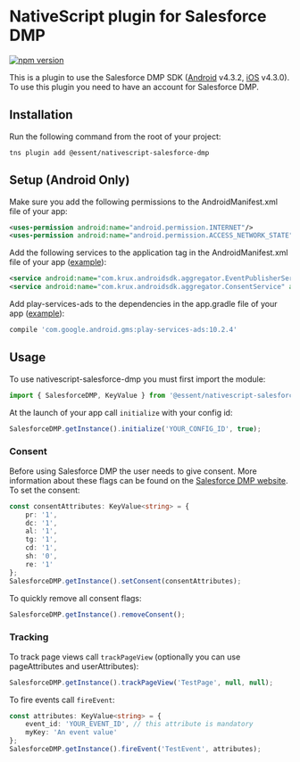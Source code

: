 # NativeScript plugin for Salesforce DMP

[![npm version](https://badge.fury.io/js/%40essent%2Fnativescript-salesforce-dmp.svg)](https://www.npmjs.com/package/@essent/nativescript-salesforce-dmp)

This is a plugin to use the Salesforce DMP SDK ([Android](https://konsole.zendesk.com/hc/en-us/articles/226031268-Android-SDK-Implementation-Guide) v4.3.2, [iOS](https://konsole.zendesk.com/hc/en-us/articles/219986988-iOS-SDK-Implementation-Guide) v4.3.0). To use this plugin you need to have an account for Salesforce DMP.

## Installation

Run the following command from the root of your project:
```console
tns plugin add @essent/nativescript-salesforce-dmp
```

## Setup (Android Only)

Make sure you add the following permissions to the AndroidManifest.xml file of your app:
```xml
<uses-permission android:name="android.permission.INTERNET"/>
<uses-permission android:name="android.permission.ACCESS_NETWORK_STATE"/>
```

Add the following services to the application tag in the AndroidManifest.xml file of your app ([example](./demo/app/App_Resources/Android/AndroidManifest.xml)):
```xml
<service android:name="com.krux.androidsdk.aggregator.EventPublisherService" android:enabled="true" />
<service android:name="com.krux.androidsdk.aggregator.ConsentService" android:enabled="true" />
```

Add play-services-ads to the dependencies in the app.gradle file of your app ([example](./demo/app/App_Resources/Android/app.gradle)):
```gradle
compile 'com.google.android.gms:play-services-ads:10.2.4'
```

## Usage

To use nativescript-salesforce-dmp you must first import the module:
```ts
import { SalesforceDMP, KeyValue } from '@essent/nativescript-salesforce-dmp';
```

At the launch of your app call `initialize` with your config id:
```ts
SalesforceDMP.getInstance().initialize('YOUR_CONFIG_ID', true);
```

### Consent

Before using Salesforce DMP the user needs to give consent. More information about these flags can be found on the [Salesforce DMP website](https://konsole.zendesk.com/hc/en-us/articles/360000486853-Consumer-Rights-Management-Concepts-Glossary-of-Terms).  
To set the consent:
```ts
const consentAttributes: KeyValue<string> = {
    pr: '1',
    dc: '1',
    al: '1',
    tg: '1',
    cd: '1',
    sh: '0',
    re: '1'
};
SalesforceDMP.getInstance().setConsent(consentAttributes);
```

To quickly remove all consent flags:
```ts
SalesforceDMP.getInstance().removeConsent();
```

### Tracking

To track page views call `trackPageView` (optionally you can use pageAttributes and userAttributes):
```ts
SalesforceDMP.getInstance().trackPageView('TestPage', null, null);
```

To fire events call `fireEvent`:
```ts
const attributes: KeyValue<string> = {
    event_id: 'YOUR_EVENT_ID', // this attribute is mandatory
    myKey: 'An event value'
};
SalesforceDMP.getInstance().fireEvent('TestEvent', attributes);
```
